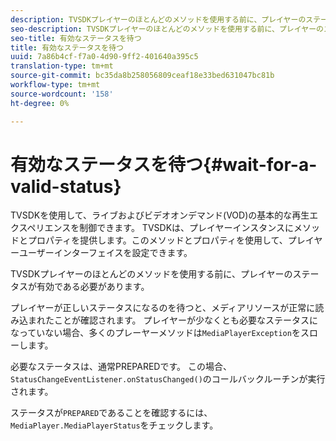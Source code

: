 ```yaml
---
description: TVSDKプレイヤーのほとんどのメソッドを使用する前に、プレイヤーのステータスが有効である必要があります。
seo-description: TVSDKプレイヤーのほとんどのメソッドを使用する前に、プレイヤーのステータスが有効である必要があります。
seo-title: 有効なステータスを待つ
title: 有効なステータスを待つ
uuid: 7a86b4cf-f7a0-4d90-9ff2-401640a395c5
translation-type: tm+mt
source-git-commit: bc35da8b258056809ceaf18e33bed631047bc81b
workflow-type: tm+mt
source-wordcount: '158'
ht-degree: 0%

---
```



# 有効なステータスを待つ{#wait-for-a-valid-status}

TVSDKを使用して、ライブおよびビデオオンデマンド(VOD)の基本的な再生エクスペリエンスを制御できます。 TVSDKは、プレイヤーインスタンスにメソッドとプロパティを提供します。このメソッドとプロパティを使用して、プレイヤーユーザーインターフェイスを設定できます。

TVSDKプレイヤーのほとんどのメソッドを使用する前に、プレイヤーのステータスが有効である必要があります。

プレイヤーが正しいステータスになるのを待つと、メディアリソースが正常に読み込まれたことが確認されます。 プレイヤーが少なくとも必要なステータスになっていない場合、多くのプレーヤーメソッドは`MediaPlayerException`をスローします。

必要なステータスは、通常PREPAREDです。 この場合、`StatusChangeEventListener.onStatusChanged()`のコールバックルーチンが実行されます。

ステータスが`PREPARED`であることを確認するには、`MediaPlayer.MediaPlayerStatus`をチェックします。